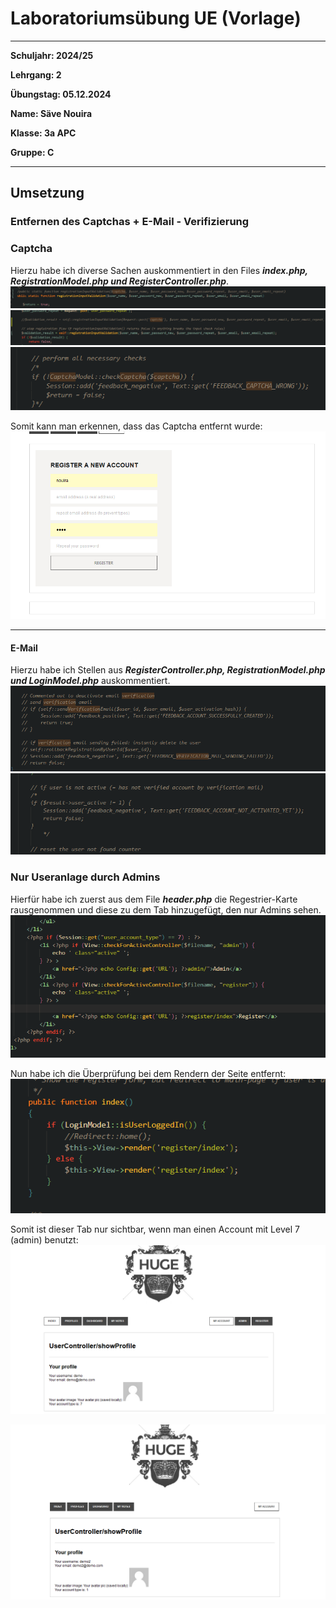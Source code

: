 # Laboratoriumsübung UE (Vorlage)

---

__Schuljahr: 2024/25__

__Lehrgang: 2__

__Übungstag: 05.12.2024__

__Name: Säve Nouira__

__Klasse: 3a APC__

__Gruppe: C__


---

## Umsetzung

### Entfernen des Captchas + E-Mail - Verifizierung

### Captcha
Hierzu habe ich diverse Sachen auskommentiert in den Files ___index.php, RegistrationModel.php und RegisterController.php___. 
![pic1](images_for_md/changed_function.png)
![pic2](images_for_md/commented_out_function_call.png)
![pic3](images_for_md/check_commited_away.png)

Somit kann man erkennen, dass das Captcha entfernt wurde: 
![pic4](images_for_md/show_no_captcha.png)

---

#### E-Mail
Hierzu habe ich Stellen aus ___RegisterController.php, RegistrationModel.php und LoginModel.php___ auskommentiert. 
![pic5](images_for_md/send_verification_mail_commented_out.png)
![pic6](images_for_md/check_if_email_was_activated.png)

### Nur Useranlage durch Admins
Hierfür habe ich zuerst aus dem File ___header.php___ die Regestrier-Karte rausgenommen und diese zu dem Tab hinzugefügt, den nur Admins sehen.
![pic7](images_for_md/image.png)

Nun habe ich die Überprüfung bei dem Rendern der Seite entfernt:
![pic8](images_for_md/register_index.png)

Somit ist dieser Tab nur sichtbar, wenn man einen Account mit Level 7 (admin) benutzt:
![pic8](images_for_md/show_with_admin.png)

![pic9](images_for_md/show_no_admin.png)





